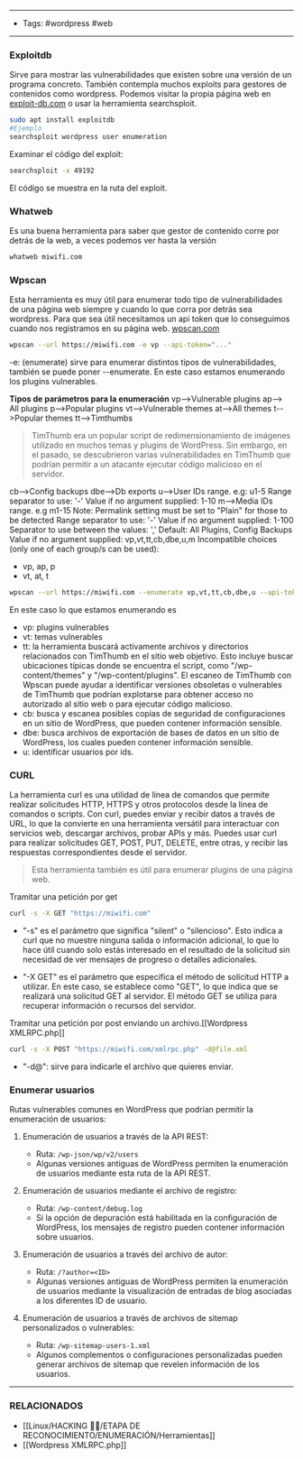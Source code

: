 -------
- Tags: #wordpress #web
------
### Exploitdb
Sirve para mostrar las vulnerabilidades que existen sobre una versión de un programa concreto. También contempla muchos exploits para gestores de contenidos como wordpress. Podemos visitar la propia página web en [exploit-db.com](https://www.exploit-db.com/)  o usar la herramienta searchsploit.
```bash
sudo apt install exploitdb
#Ejemplo
searchsploit wordpress user enumeration
```

Examinar el código del exploit:
```bash
searchsploit -x 49192
```
El código se muestra en la ruta del exploit.

### Whatweb
Es una buena herramienta para saber que gestor de contenido corre por detrás de la web, a veces podemos ver hasta la versión 
```bash
whatweb miwifi.com
```

### Wpscan
Esta herramienta es muy útil para enumerar todo tipo de vulnerabilidades de una página web siempre y cuando lo que corra por detrás sea wordpress. Para que sea útil necesitamos un api token que lo conseguimos cuando nos registramos en su página web. [wpscan.com](https://wpscan.com/register)
```bash
wpscan --url https://miwifi.com -e vp --api-token="..."
```

-e: (enumerate) sirve para enumerar distintos tipos de vulnerabilidades, también se puede poner --enumerate. En este caso estamos enumerando los plugins vulnerables.

**Tipos de parámetros para la enumeración**
 vp-->Vulnerable plugins
 ap--> All plugins
 p-->Popular plugins
 vt-->Vulnerable themes
 at-->All themes
 t-->Popular themes
 tt-->Timthumbs
 
 > TimThumb era un popular script de redimensionamiento de imágenes utilizado en muchos temas y plugins de WordPress. Sin embargo, en el pasado, se descubrieron varias vulnerabilidades en TimThumb que podrían permitir a un atacante ejecutar código malicioso en el servidor.
 
 cb-->Config backups
 dbe-->Db exports
 u-->User IDs range. e.g: u1-5
      Range separator to use: '-'
      Value if no argument supplied: 1-10
 m-->Media IDs range. e.g m1-15
      Note: Permalink setting must be set to "Plain" for those to be detected
      Range separator to use: '-'
      Value if no argument supplied: 1-100
Separator to use between the values: ','
Default: All Plugins, Config Backups
Value if no argument supplied: vp,vt,tt,cb,dbe,u,m
Incompatible choices (only one of each group/s can be used):
 - vp, ap, p
 - vt, at, t

```bash
wpscan --url https://miwifi.com --enumerate vp,vt,tt,cb,dbe,u --api-token="..."
```
En este caso lo que estamos enumerando es
- vp: plugins vulnerables
- vt: temas vulnerables
- tt: la herramienta buscará activamente archivos y directorios relacionados con TimThumb en el sitio web objetivo. Esto incluye buscar ubicaciones típicas donde se encuentra el script, como "/wp-content/themes" y "/wp-content/plugins".
  El escaneo de TimThumb con Wpscan puede ayudar a identificar versiones obsoletas o vulnerables de TimThumb que podrían explotarse para obtener acceso no autorizado al sitio web o para ejecutar código malicioso.
- cb: busca y escanea posibles copias de seguridad de configuraciones en un sitio de WordPress, que pueden contener información sensible.
- dbe: busca archivos de exportación de bases de datos en un sitio de WordPress, los cuales pueden contener información sensible.
- u: identificar usuarios por ids.

### CURL
La herramienta curl es una utilidad de línea de comandos que permite realizar solicitudes HTTP, HTTPS y otros protocolos desde la línea de comandos o scripts. Con curl, puedes enviar y recibir datos a través de URL, lo que la convierte en una herramienta versátil para interactuar con servicios web, descargar archivos, probar APIs y más. Puedes usar curl para realizar solicitudes GET, POST, PUT, DELETE, entre otras, y recibir las respuestas correspondientes desde el servidor.
> Esta herramienta también es útil  para enumerar plugins de una página web.

Tramitar una petición por get
```bash
curl -s -X GET "https://miwifi.com"
```

- "-s" es el parámetro que significa "silent" o "silencioso". Esto indica a curl que no muestre ninguna salida o información adicional, lo que lo hace útil cuando solo estás interesado en el resultado de la solicitud sin necesidad de ver mensajes de progreso o detalles adicionales.
    
- "-X GET" es el parámetro que especifica el método de solicitud HTTP a utilizar. En este caso, se establece como "GET", lo que indica que se realizará una solicitud GET al servidor. El método GET se utiliza para recuperar información o recursos del servidor.

Tramitar una petición por post enviando un archivo.[[Wordpress XMLRPC.php]]
```bash
curl -s -X POST "https://miwifi.com/xmlrpc.php" -d@file.xml
```
- "-d@": sirve para indicarle el archivo que quieres enviar.


### Enumerar usuarios 
Rutas vulnerables comunes en WordPress que podrían permitir la enumeración de usuarios:

1. Enumeración de usuarios a través de la API REST:
    
    - Ruta: `/wp-json/wp/v2/users`
    - Algunas versiones antiguas de WordPress permiten la enumeración de usuarios mediante esta ruta de la API REST.
2. Enumeración de usuarios mediante el archivo de registro:
    
    - Ruta: `/wp-content/debug.log`
    - Si la opción de depuración está habilitada en la configuración de WordPress, los mensajes de registro pueden contener información sobre usuarios.
3. Enumeración de usuarios a través del archivo de autor:
    
    - Ruta: `/?author=<ID>`
    - Algunas versiones antiguas de WordPress permiten la enumeración de usuarios mediante la visualización de entradas de blog asociadas a los diferentes ID de usuario.
4. Enumeración de usuarios a través de archivos de sitemap personalizados o vulnerables:
    
    - Ruta: `/wp-sitemap-users-1.xml`
    - Algunos complementos o configuraciones personalizadas pueden generar archivos de sitemap que revelen información de los usuarios.

------
### RELACIONADOS
- [[Linux/HACKING 👨‍💻/ETAPA DE RECONOCIMIENTO/ENUMERACIÓN/Herramientas]]
- [[Wordpress XMLRPC.php]]